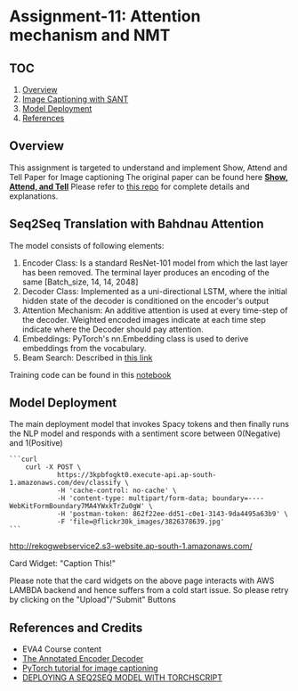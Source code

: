 # Assignment-11: Attention mechanism and NMT

## TOC

1. [Overview](#overview)
2. [Image Captioning with SANT](#image-captioning-with-sant)
1. [Model Deployment](#model-deployment)
1. [References](#references)

## Overview

This assignment is targeted to understand and implement Show, Attend and Tell Paper for Image captioning
The original paper can be found here **[Show, Attend, and Tell](https://arxiv.org/abs/1502.03044)**
Please refer to [this repo](https://github.com/sgrvinod/a-PyTorch-Tutorial-to-Image-Captioning) for complete details and explanations.

## Seq2Seq Translation with Bahdnau Attention

The model consists of following elements:

1. Encoder Class: Is a standard ResNet-101 model from which the last layer has been removed. The terminal layer produces an encoding of the same [Batch_size, 14, 14, 2048]
2. Decoder Class: Implemented as a uni-directional LSTM, where the initial hidden state of the decoder is conditioned on the encoder's output
3. Attention Mechanism: An additive attention is used at every time-step of the decoder. Weighted encoded images indicate at each time step indicate where the Decoder should pay attention.
4. Embeddings: PyTorch's nn.Embedding class is used to derive embeddings from the vocabulary.
5. Beam Search: Described in [this link](https://github.com/sgrvinod/a-PyTorch-Tutorial-to-Image-Captioning#beam-search)


Training code can be found in this [notebook](https://github.com/rajy4683/EVA4P2/blob/master/S12-ImageCaptioning/EVA4P2S12_ImageCaptionFinal.ipynb)

## Model Deployment

The main deployment model that invokes Spacy tokens and then finally runs the NLP model and responds with a sentiment score between 0(Negative) and 1(Positive)  

    ```curl
		curl -X POST \
  				https://3kpbfogkt0.execute-api.ap-south-1.amazonaws.com/dev/classify \
  				-H 'cache-control: no-cache' \
  				-H 'content-type: multipart/form-data; boundary=----WebKitFormBoundary7MA4YWxkTrZu0gW' \
  				-H 'postman-token: 862f22ee-dd51-c0e1-3143-9da4495a63b9' \
  				-F 'file=@flickr30k_images/3826378639.jpg'
    ```

http://rekogwebservice2.s3-website.ap-south-1.amazonaws.com/ 

Card Widget: "Caption This!"

Please note that the card widgets on the above page interacts with AWS LAMBDA backend and hence suffers from a cold start issue.
So please retry by clicking on the "Upload"/"Submit" Buttons

## References and Credits

- EVA4 Course content
- [The Annotated Encoder Decoder](https://bastings.github.io/annotated_encoder_decoder/)
- [PyTorch tutorial for image captioning](https://github.com/sgrvinod/a-PyTorch-Tutorial-to-Image-Captioning)
- [DEPLOYING A SEQ2SEQ MODEL WITH TORCHSCRIPT](https://pytorch.org/tutorials/beginner/deploy_seq2seq_hybrid_frontend_tutorial.html)
